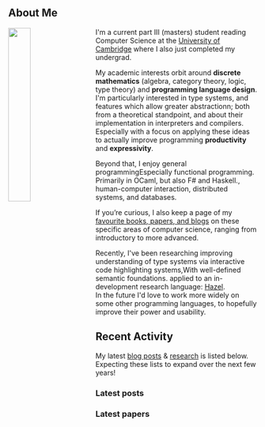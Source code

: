## About Me
<div id="opening_container">
<img id="portrait" style='float: left; float: left; width: 30%; margin-right: 5%' src="/assets/images/portrait.jpg">

I'm a current part III (masters) student reading Computer Science at the [University of Cambridge](https://www.cam.ac.uk/) where I also just completed my undergrad.

My academic interests orbit around **discrete mathematics** (algebra, category theory, logic, type theory) and **programming language design**. I'm particularly interested in type systems, and features which allow greater abstractionn; both from a theoretical standpoint, and about their implementation in interpreters and compilers. Especially with a focus on applying these ideas to actually improve programming __productivity__ and __expressivity__.

Beyond that, I enjoy general programming<fn>Especially functional programming. Primarily in OCaml, but also F# and Haskell.</fn>, human-computer interaction, distributed systems, and databases.

If you’re curious, I also keep a page of my [favourite books, papers, and blogs](/books/) on these specific areas of computer science, ranging from introductory to more advanced.
</div>

Recently, I've been researching improving understanding of type systems via interactive code highlighting systems,<fn>With well-defined semantic foundations.</fn> applied to an in-development research language: [Hazel](https://hazel.org).  
In the future I'd love to work more widely on some other programming languages, to hopefully improve their power and usability.

## Recent Activity
My latest [blog posts](/blog/) & [research](/papers/) is listed below. Expecting these lists to expand over the next few years!

<h3 id="latest-entries-header">Latest posts</h2>

<div id="latest-blog-entries">
  <!-- The blog-summary index view will insert titles of the latest 10 entries here.
       To change the behaviour or styling,
       edit the [index.views.blog-summary] section in soupault.toml
    -->
</div>

<h3 id="latest-papers-entries-header">Latest papers</h3>
<div id="latest-papers-entries"></div>

